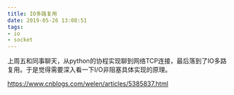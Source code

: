```yaml
---
title: IO多路复用
date: 2019-05-26 13:08:51
tags:
- io
- socket
---
```


上周五和同事聊天，从python的协程实现聊到网络TCP连接，最后落到了IO多路复用。于是觉得需要深入看一下I/O非阻塞具体实现的原理。

https://www.cnblogs.com/welen/articles/5385837.html




